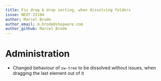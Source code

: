 ```yaml
---
title: Fix drag & drop sorting, when dissolving folders
issue: NEXT-23104
author: Marcel Brode
author_email: m.brode@shopware.com
author_github: Marcel Brode
---
```

# Administration
* Changed behaviour of `sw-tree` to be dissolved without issues, when dragging the last element out of it
